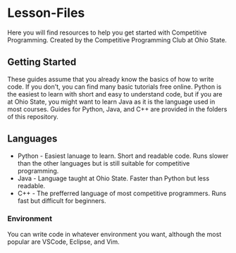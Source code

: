# Lesson-Files
Here you will find resources to help you get started with Competitive Programming. Created by the Competitive Programming Club at Ohio State.

## Getting Started
These guides assume that you already know the basics of how to write code. If you don't, you can find many basic tutorials free online. Python is the easiest to learn with short and easy to understand code, but if you are at Ohio State, you might want to learn Java as it is the language used in most courses. Guides for Python, Java, and C++ are provided in the folders of this repository.

## Languages
* Python - Easiest lanuage to learn. Short and readable code. Runs slower than the other languages but is still suitable for competitive programming.
* Java - Language taught at Ohio State. Faster than Python but less readable.
* C++ - The prefferred language of most competitive programmers. Runs fast but difficult for beginners.

### Environment
You can write code in whatever environment you want, although the most popular are VSCode, Eclipse, and Vim. 

